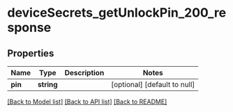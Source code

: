 # deviceSecrets_getUnlockPin_200_response

## Properties
Name | Type | Description | Notes
------------ | ------------- | ------------- | -------------
**pin** | **string** |  | [optional] [default to null]

[[Back to Model list]](../README.md#documentation-for-models) [[Back to API list]](../README.md#documentation-for-api-endpoints) [[Back to README]](../README.md)


